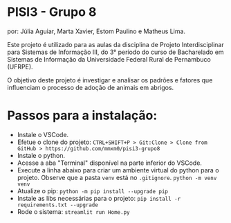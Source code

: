 # PISI3 - Grupo 8

por: Júlia Aguiar, Marta Xavier, Estom Paulino e Matheus Lima.

Este projeto é utilizado para as aulas da disciplina de Projeto Interdisciplinar para Sistemas de Informação III, do 3° período do curso de Bacharelado em Sistemas de Informação da Universidade Federal Rural de Pernambuco (UFRPE).

O objetivo deste projeto é investigar e analisar os padrões e fatores que influenciam o processo de adoção de animais em abrigos.

# Passos para a instalação:
* Instale o VSCode.
* Efetue o clone do projeto: `CTRL+SHIFT+P > Git:Clone > Clone from GitHub > https://github.com/mmxm0/pisi3-grupo8`
* Instale o python.
* Acesse a aba "Terminal" disponível na parte inferior do VSCode.
* Execute a linha abaixo para criar um ambiente virtual do python para o projeto. Observe que a pasta `venv` está no `.gitignore`.
    `python -m venv venv`
* Atualize o pip:
    `python -m pip install --upgrade pip`  
* Instale as libs necessárias para o projeto:
    `pip install -r requirements.txt --upgrade`
* Rode o sistema:
    `streamlit run Home.py`